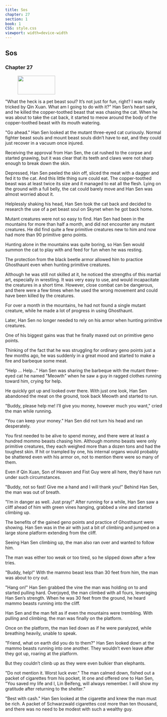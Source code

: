 ```yaml
---
title: Sos
chapter: 27
section: 1
book: 1
CSS: style.css
viewport: width=device-width
---
```


## Sos

### Chapter 27

<figure>
	<img src="../Images/gem.gif" alt="" id="gem" width="120" height="60" />
</figure>

"What the heck is a pet beast soul? It’s not just for fun, right? I was really tricked by Qin Xuan. What am I going to do with it?" Han Sen’s heart sank, and he killed the copper-toothed beast that was chasing the cat. When he was about to take the cat back, it started to meow around the body of the copper-toothed beast with its mouth watering.

"Go ahead." Han Sen looked at the mutant three-eyed cat curiously. Normal fighter beast souls and mount beast souls didn’t have to eat, and they could just recover in a vacuum once injured.

Receiving the approval from Han Sen, the cat rushed to the corpse and started gnawing, but it was clear that its teeth and claws were not sharp enough to break down the skin.

Depressed, Han Sen peeled the skin off, sliced the meat with a dagger and fed it to the cat. And this little thing sure could eat. The copper-toothed beast was at least twice its size and it managed to eat all the flesh. Lying on the ground with a full belly, the cat could barely move and Han Sen was almost worried about it.

Helplessly shaking his head, Han Sen took the cat back and decided to research the use of a pet beast soul on Skynet when he got back home.

Mutant creatures were not so easy to find. Han Sen had been in the mountains for more than half a month, and did not encounter any mutant creatures. He did find quite a few primitive creatures new to him and now had more than 90 primitive geno points.

Hunting alone in the mountains was quite boring, so Han Sen would summon the cat to play with and feed for fun when he was resting.

The protection from the black beetle armor allowed him to practice Ghosthaunt even when hunting primitive creatures.

Although he was still not skilled at it, he noticed the strengths of this martial art, especially in wrestling. It was very easy to use, and would incapacitate the creatures in a short time. However, close combat can be dangerous, and there were a few times when he used the wrong movement and could have been killed by the creatures.

For over a month in the mountains, he had not found a single mutant creature, while he made a lot of progress in using Ghosthaunt.

Later, Han Sen no longer needed to rely on his armor when hunting primitive creatures.

One of his biggest gains was that he finally maxed out on primitive geno points.

Thinking of the fact that he was struggling for ordinary geno points just a few months ago, he was suddenly in a great mood and started to make a fire and barbeque some meat.

"Help ... Help..." Han Sen was sharing the barbeque with the mutant three-eyed cat he named "Meowth" when he saw a guy in ragged clothes running toward him, crying for help.

He quickly got up and looked over there. With just one look, Han Sen abandoned the meat on the ground, took back Meowth and started to run.

"Buddy, please help me! I’ll give you money, however much you want," cried the man while running.

"You can keep your money." Han Sen did not turn his head and ran desperately.

You first needed to be alive to spend money, and there were at least a hundred mommo beasts chasing him. Although mommo beasts were only primitive creatures, they each weighed more than a dozen tons and had the toughest skin. If hit or trampled by one, his internal organs would probably be shattered even with his armor on, not to mention there were so many of them.

Even if Qin Xuan, Son of Heaven and Fist Guy were all here, they’d have run under such circumstances.

"Buddy, not so fast! Give me a hand and I will thank you!" Behind Han Sen, the man was out of breath.

"I’m in danger as well. Just pray!" After running for a while, Han Sen saw a cliff ahead of him with green vines hanging, grabbed a vine and started climbing up.

The benefits of the gained geno points and practice of Ghosthaunt were showing. Han Sen was in the air with just a bit of climbing and jumped on a large stone platform extending from the cliff.

Seeing Han Sen climbing up, the man also ran over and wanted to follow him.

The man was either too weak or too tired, so he slipped down after a few tries.

"Buddy, help!" With the mammo beast less than 30 feet from him, the man was about to cry out.

"Hang on!" Han Sen grabbed the vine the man was holding on to and started pulling hard. Overjoyed, the man climbed with all fours, leveraging Han Sen’s strength. When he was 30 feet from the ground, he heard mammo beasts running into the cliff.

Han Sen and the man felt as if even the mountains were trembling. With pulling and climbing, the man was finally on the platform.

Once on the platform, the man lied down as if he were paralyzed, while breathing heavily, unable to speak.

"Friend, what on earth did you do to them?" Han Sen looked down at the mammo beasts running into one another. They wouldn’t even leave after they got up, roaring at the platform.

But they couldn’t climb up as they were even bulkier than elephants.

"Do not mention it. Worst luck ever." The man calmed down, fished out a packet of cigarettes from his pocket, lit one and offered one to Han Sen, "You saved my life and I, Lin Beifeng, will always remember. I will show my gratitude after returning to the shelter."

"Best with cash." Han Sen looked at the cigarette and knew the man must be rich. A packet of Schwarzwald cigarettes cost more than ten thousand, and there was no need to be modest with such a wealthy guy.